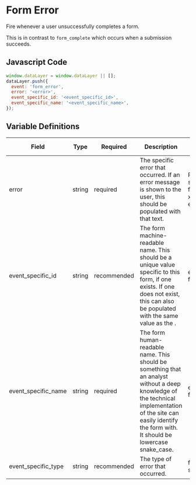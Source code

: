 # Form Error

Fire whenever a user unsuccessfully completes a form. 

This is in contrast to `form_complete` which occurs when a submission succeeds.

## Javascript Code

```js
window.dataLayer = window.dataLayer || [];
dataLayer.push({
  event: 'form_error',
  error: '<error>',
  event_specific_id: '<event_specific_id>',
  event_specific_name: '<event_specific_name>',
});
```

## Variable Definitions

|Field|Type|Required|Description|Example|Pattern|Min Length|Max Length|Minimum|Maximum|Multiple Of|
| --- | --- | --- | --- | --- | --- | --- | --- | --- | --- | --- |
|error|string|required|The specific error that occurred. If an error message is shown to the user, this should be populated with that text.|Phone number should follow the format (xxx) xxx-xxxx, Must be a valid email address|
|event_specific_id|string|recommended|The form machine-readable name. This should be a unique value specific to this form, if one exists. If one does not exist, this can also be populated with the same value as the <name>.|ecp_locator, free_trial|
|event_specific_name|string|required|The form human-readable name. This should be something that an analyst without a deep knowledge of the technical implementation of the site can easily identify the form with. It should be lowercase snake_case.|ecp_locator, free_trial|
|event_specific_type|string|recommended|The type of error that occurred.|form_field_validation, server_error|
